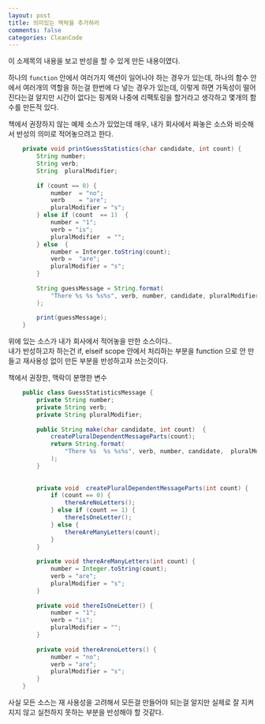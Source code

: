 ```yaml
---
layout: post
title: 의미있는 맥락을 추가하라
comments: false
categories: CleanCode
---
```


이 소제목의 내용을 보고 반성을 할 수 있게 만든 내용이였다. <br/>

하나의 `function` 안에서 여러가지 액션이 일어나야 하는 경우가 있는데,
하나의 함수 안에서 여러개의 역할을 하는걸 한번에 다 넣는 경우가 있는데, 
이렇게 하면 가독성이 떨어진다는걸 알지만 시간이 없다는 핑계와 나중에 리팩토링을 할거라고 생각하고 몇개의 함수를 만든적 있다.

책에서 권장하지 않는 예제 소스가 있었는데 매우, 내가 회사에서 짜놓은 소스와 비슷해서 반성의 의미로 적어놓으려고 한다.

```java
    private void printGuessStatistics(char candidate, int count) {
        String number;
        String verb;
        String  pluralModifier;
        
        if (count == 0) {
            number  = "no";
            verb    = "are";
            pluralModifier = "s";
        } else if (count  == 1)  {
            number = "1";
            verb = "is";
            pluralModifier  = "";
        } else  {
            number = Interger.toString(count);
            verb =  "are";
            pluralModifier = "s";
        }
        
        String guessMessage = String.format(
            "There %s %s %s%s", verb, number, candidate, pluralModifier 
        );
        
        print(guessMessage);
    }
```


위에 있는 소스가 내가 회사에서 적어놓을 만한 소스이다.. <br/>
내가 반성하고자 하는건 if, elseif scope 안에서 처리하는 부분을 function 으로 안 만들고 
 재사용성 없이 만든 부분을 반성하고자 쓰는것이다.

책에서 권장한, 맥락이 분명한 변수
```java
    public class GuessStatisticsMessage {
        private String number;
        private String verb;
        private String pluralModifier;
        
        public String make(char candidate, int count)  {
            createPluralDependentMessageParts(count);
            return String.format(
                "There %s  %s %s%s", verb, number, candidate,  pluralModifier
            );
        }
    
        
        private void  createPluralDependentMessageParts(int count) {
            if (count == 0) {
                thereAreNoLetters();
            } else if (count == 1) {
                thereIsOneLetter();
            } else {
                thereAreManyLetters(count);
            }
        }
        
        private void thereAreManyLetters(int count) {
            number = Integer.toString(count);
            verb = "are";
            pluralModifier = "s";
        }
        
        private void thereIsOneLetter() {
            number = "1";
            verb = "is";
            pluralModifier = "";
        }
        
        private void thereArenoLetters() {
            number = "no";
            verb = "are";
            pluralModifier = "s";
        }
    }
```
사실 모든 소스는 재 사용성을 고려해서 모든걸 만들어야 되는걸 알지만
실제로 잘 지켜지지 않고 실천하지 못하는 부분을 반성해야 할 것같다.

